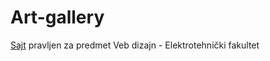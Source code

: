 # Art-gallery
[Sajt](https://nexmickey.github.io/Art-gallery/srb/index.html) pravljen za predmet Veb dizajn - Elektrotehnički fakultet
